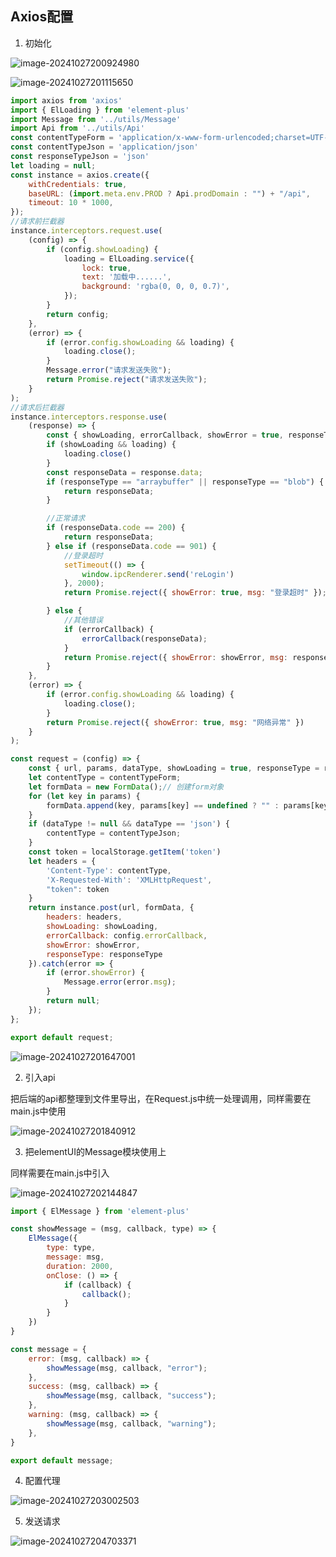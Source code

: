 ## Axios配置

1. 初始化

![image-20241027200924980](C:\Users\zjb13\AppData\Roaming\Typora\typora-user-images\image-20241027200924980.png)

![image-20241027201115650](C:\Users\zjb13\AppData\Roaming\Typora\typora-user-images\image-20241027201115650.png)

```javascript
import axios from 'axios'
import { ElLoading } from 'element-plus'
import Message from '../utils/Message'
import Api from '../utils/Api'
const contentTypeForm = 'application/x-www-form-urlencoded;charset=UTF-8'
const contentTypeJson = 'application/json'
const responseTypeJson = 'json'
let loading = null;
const instance = axios.create({
    withCredentials: true,
    baseURL: (import.meta.env.PROD ? Api.prodDomain : "") + "/api",
    timeout: 10 * 1000,
});
//请求前拦截器
instance.interceptors.request.use(
    (config) => {
        if (config.showLoading) {
            loading = ElLoading.service({
                lock: true,
                text: '加载中......',
                background: 'rgba(0, 0, 0, 0.7)',
            });
        }
        return config;
    },
    (error) => {
        if (error.config.showLoading && loading) {
            loading.close();
        }
        Message.error("请求发送失败");
        return Promise.reject("请求发送失败");
    }
);
//请求后拦截器
instance.interceptors.response.use(
    (response) => {
        const { showLoading, errorCallback, showError = true, responseType } = response.config;
        if (showLoading && loading) {
            loading.close()
        }
        const responseData = response.data;
        if (responseType == "arraybuffer" || responseType == "blob") {
            return responseData;
        }

        //正常请求
        if (responseData.code == 200) {
            return responseData;
        } else if (responseData.code == 901) {
            //登录超时
            setTimeout(() => {
                window.ipcRenderer.send('reLogin')
            }, 2000);
            return Promise.reject({ showError: true, msg: "登录超时" });

        } else {
            //其他错误
            if (errorCallback) {
                errorCallback(responseData);
            }
            return Promise.reject({ showError: showError, msg: responseData.info });
        }
    },
    (error) => {
        if (error.config.showLoading && loading) {
            loading.close();
        }
        return Promise.reject({ showError: true, msg: "网络异常" })
    }
);

const request = (config) => {
    const { url, params, dataType, showLoading = true, responseType = responseTypeJson, showError = true } = config;
    let contentType = contentTypeForm;
    let formData = new FormData();// 创建form对象
    for (let key in params) {
        formData.append(key, params[key] == undefined ? "" : params[key]);
    }
    if (dataType != null && dataType == 'json') {
        contentType = contentTypeJson;
    }
    const token = localStorage.getItem('token')
    let headers = {
        'Content-Type': contentType,
        'X-Requested-With': 'XMLHttpRequest',
        "token": token
    }
    return instance.post(url, formData, {
        headers: headers,
        showLoading: showLoading,
        errorCallback: config.errorCallback,
        showError: showError,
        responseType: responseType
    }).catch(error => {
        if (error.showError) {
            Message.error(error.msg);
        }
        return null;
    });
};

export default request;

```

![image-20241027201647001](C:\Users\zjb13\AppData\Roaming\Typora\typora-user-images\image-20241027201647001.png)

2. 引入api

把后端的api都整理到文件里导出，在Request.js中统一处理调用，同样需要在main.js中使用

![image-20241027201840912](C:\Users\zjb13\AppData\Roaming\Typora\typora-user-images\image-20241027201840912.png)

3. 把elementUI的Message模块使用上

同样需要在main.js中引入

![image-20241027202144847](C:\Users\zjb13\AppData\Roaming\Typora\typora-user-images\image-20241027202144847.png)

```javascript
import { ElMessage } from 'element-plus'

const showMessage = (msg, callback, type) => {
    ElMessage({
        type: type,
        message: msg,
        duration: 2000,
        onClose: () => {
            if (callback) {
                callback();
            }
        }
    })
}

const message = {
    error: (msg, callback) => {
        showMessage(msg, callback, "error");
    },
    success: (msg, callback) => {
        showMessage(msg, callback, "success");
    },
    warning: (msg, callback) => {
        showMessage(msg, callback, "warning");
    },
}

export default message;
```

4. 配置代理

![image-20241027203002503](C:\Users\zjb13\AppData\Roaming\Typora\typora-user-images\image-20241027203002503.png)

5. 发送请求

![image-20241027204703371](C:\Users\zjb13\AppData\Roaming\Typora\typora-user-images\image-20241027204703371.png)